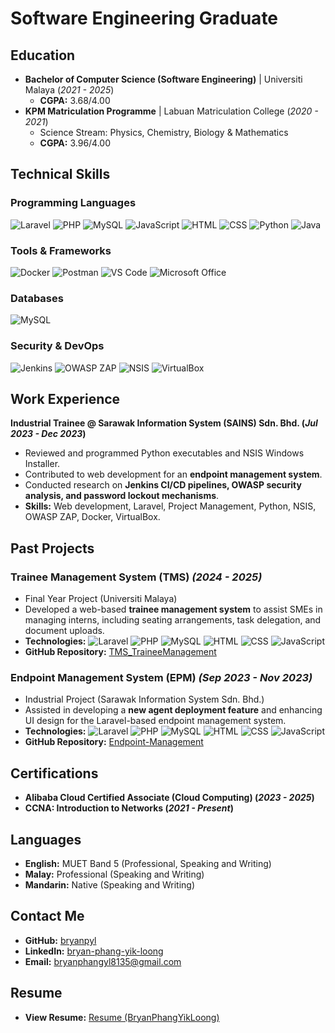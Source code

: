 # Software Engineering Graduate

## Education
- **Bachelor of Computer Science (Software Engineering)** | Universiti Malaya (_2021 - 2025_)
  - **CGPA:** 3.68/4.00
- **KPM Matriculation Programme** | Labuan Matriculation College (_2020 - 2021_)
  - Science Stream: Physics, Chemistry, Biology & Mathematics
  - **CGPA:** 3.96/4.00

## Technical Skills
### Programming Languages
![Laravel](https://img.shields.io/badge/Laravel-red?style=flat-square&logo=laravel&logoColor=white)
![PHP](https://img.shields.io/badge/PHP-777BB4?style=flat-square&logo=php&logoColor=white)
![MySQL](https://img.shields.io/badge/MySQL-4479A1?style=flat-square&logo=mysql&logoColor=white)
![JavaScript](https://img.shields.io/badge/JavaScript-F7DF1E?style=flat-square&logo=javascript&logoColor=black)
![HTML](https://img.shields.io/badge/HTML5-E34F26?style=flat-square&logo=html5&logoColor=white)
![CSS](https://img.shields.io/badge/CSS3-1572B6?style=flat-square&logo=css3&logoColor=white)
![Python](https://img.shields.io/badge/Python-3776AB?style=flat-square&logo=python&logoColor=white)
![Java](https://img.shields.io/badge/Java-007396?style=flat-square&logo=java&logoColor=white)

### Tools & Frameworks
![Docker](https://img.shields.io/badge/Docker-2496ED?style=flat-square&logo=docker&logoColor=white)
![Postman](https://img.shields.io/badge/Postman-FF6C37?style=flat-square&logo=postman&logoColor=white)
![VS Code](https://img.shields.io/badge/VS_Code-007ACC?style=flat-square&logo=visual-studio-code&logoColor=white)
![Microsoft Office](https://img.shields.io/badge/Microsoft_Office-D83B01?style=flat-square&logo=microsoft-office&logoColor=white)

### Databases
![MySQL](https://img.shields.io/badge/MySQL-4479A1?style=flat-square&logo=mysql&logoColor=white)

### Security & DevOps
![Jenkins](https://img.shields.io/badge/Jenkins-D24939?style=flat-square&logo=jenkins&logoColor=white)
![OWASP ZAP](https://img.shields.io/badge/OWASP%20ZAP-000000?style=flat-square&logo=OWASP)
![NSIS](https://img.shields.io/badge/NSIS-0078D7?style=flat-square&logo=windows&logoColor=white)
![VirtualBox](https://img.shields.io/badge/VirtualBox-183A61?style=flat-square&logo=virtualbox&logoColor=white)


## Work Experience
**Industrial Trainee @ Sarawak Information System (SAINS) Sdn. Bhd. (_Jul 2023 - Dec 2023_)**
- Reviewed and programmed Python executables and NSIS Windows Installer.
- Contributed to web development for an **endpoint management system**.
- Conducted research on **Jenkins CI/CD pipelines, OWASP security analysis, and password lockout mechanisms**.
- **Skills:** Web development, Laravel, Project Management, Python, NSIS, OWASP ZAP, Docker, VirtualBox.

## Past Projects
### **Trainee Management System (TMS)** _(2024 - 2025)_
- Final Year Project (Universiti Malaya)
- Developed a web-based **trainee management system** to assist SMEs in managing interns, including seating arrangements, task delegation, and document uploads.
- **Technologies:**   ![Laravel](https://img.shields.io/badge/Laravel-red?style=flat-square&logo=laravel&logoColor=white)   ![PHP](https://img.shields.io/badge/PHP-777BB4?style=flat-square&logo=php&logoColor=white)  ![MySQL](https://img.shields.io/badge/MySQL-4479A1?style=flat-square&logo=mysql&logoColor=white)   ![HTML](https://img.shields.io/badge/HTML5-E34F26?style=flat-square&logo=html5&logoColor=white)  ![CSS](https://img.shields.io/badge/CSS3-1572B6?style=flat-square&logo=css3&logoColor=white)   ![JavaScript](https://img.shields.io/badge/JavaScript-F7DF1E?style=flat-square&logo=javascript&logoColor=white)  
- **GitHub Repository:** [TMS_TraineeManagement](https://github.com/bryanpyl/TMS_TraineeManagement.git)

### **Endpoint Management System (EPM)** _(Sep 2023 - Nov 2023)_
- Industrial Project (Sarawak Information System Sdn. Bhd.)
- Assisted in developing a **new agent deployment feature** and enhancing UI design for the Laravel-based endpoint management system.
- **Technologies:**  ![Laravel](https://img.shields.io/badge/Laravel-red?style=flat-square&logo=laravel&logoColor=white)   ![PHP](https://img.shields.io/badge/PHP-777BB4?style=flat-square&logo=php&logoColor=white)   ![MySQL](https://img.shields.io/badge/MySQL-4479A1?style=flat-square&logo=mysql&logoColor=white)  ![HTML](https://img.shields.io/badge/HTML5-E34F26?style=flat-square&logo=html5&logoColor=white)  ![CSS](https://img.shields.io/badge/CSS3-1572B6?style=flat-square&logo=css3&logoColor=white)   ![JavaScript](https://img.shields.io/badge/JavaScript-F7DF1E?style=flat-square&logo=javascript&logoColor=white)  
- **GitHub Repository:** [Endpoint-Management](https://github.com/jrmorshidi/Endpoint-Management.git)

## Certifications
- **Alibaba Cloud Certified Associate (Cloud Computing) (_2023 - 2025_)**
- **CCNA: Introduction to Networks (_2021 - Present_)**

## Languages
- **English:** MUET Band 5 (Professional, Speaking and Writing)
- **Malay:** Professional (Speaking and Writing)
- **Mandarin:** Native (Speaking and Writing)

## Contact Me
- **GitHub:** [bryanpyl](https://github.com/bryanpyl)
- **LinkedIn:** [bryan-phang-yik-loong](https://www.linkedin.com/in/bryan-phang-yik-loong-7690b8212)
- **Email:** [bryanphangyl8135@gmail.com](bryanphangyl8135@gmail.com)

## Resume
- **View Resume:** [Resume (BryanPhangYikLoong)](https://drive.google.com/file/d/1TsT4AYMkRPGDjZyh_rPN4qRqzYDtSohK/view?usp=sharing)


